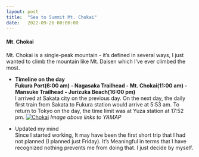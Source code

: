 ```yaml
---
layout: post
title:  "Sea to Summit Mt. Chokai"
date:   2022-09-26 00:00:00
---
```

#### **Mt. Chokai**
Mt. Chokai is a single-peak mountain - it’s defined in several ways, I just wanted to climb the mountain like Mt. Daisen which I’ve ever climbed the most.  

- **Timeline on the day**  
**Fukura Port(6:00 am) - Nagasaka Trailhead - Mt. Chokai(11:00 am) - Mansuke Trailhead - Jurizuka Beach(16:00 pm)**  
I arrived at Sakata city on the previous day. On the next day, the daily first train from Sakata to Fukura station would arrive at 5:53 am. To return to Tokyo on the day, the time limit was at Yuza station at 17:52 pm.
[![Chokai](https://ashg0.github.io/assets/images/20220926_Chokai.PNG)](https://yamap.com/activities/19809691)
*Image above links to YAMAP*  

- Updated my mind  
Since I started working, It may have been the first short trip that I had not planned (I planned just Friday). It’s Meaningful in terms that I have recognized nothing prevents me from doing that. I just decide by myself.
